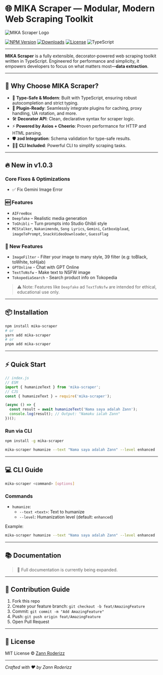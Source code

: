 # 🌐 MIKA Scraper — Modular, Modern Web Scraping Toolkit

![MIKA Scraper Logo](https://files.catbox.moe/cj0afq.jpeg)

[![NPM Version](https://img.shields.io/npm/v/mika-scraper.svg?style=for-the-badge)](https://www.npmjs.com/package/mika-scraper)
[![Downloads](https://img.shields.io/npm/dt/mika-scraper.svg?style=for-the-badge)](https://www.npmjs.com/package/mika-scraper)
[![License](https://img.shields.io/npm/l/mika-scraper.svg?style=for-the-badge)](https://github.com/MikaYelovich/mika-scraper/blob/main/LICENSE)
![TypeScript](https://img.shields.io/badge/written%20in-TypeScript-blue.svg?style=for-the-badge)

---

**MIKA Scraper** is a fully extensible, decorator-powered web scraping toolkit written in TypeScript. Engineered for performance and simplicity, it empowers developers to focus on what matters most—**data extraction**.

---

## 🚀 Why Choose MIKA Scraper?

- 🧠 **Type-Safe & Modern**: Built with TypeScript, ensuring robust autocompletion and strict typing.
- 🧩 **Plugin-Ready**: Seamlessly integrate plugins for caching, proxy handling, UA rotation, and more.
- 🛠 **Decorator API**: Clean, declarative syntax for scraper logic.
- ⚡ **Powered by Axios + Cheerio**: Proven performance for HTTP and HTML parsing.
- 🛡️ **zod Integration**: Schema validation for type-safe results.
- 🧑‍💻 **CLI Included**: Powerful CLI to simplify scraping tasks.

---

## 🔥 New in v1.0.3

### Core Fixes & Optimizations

- ✅ Fix Gemini Image Error

### 🆕 Features

- `AIFreeBox`
- `Deepfake` – Realistic media generation
- `ToGhibli` – Turn prompts into Studio Ghibli style
- `MCStalker`, `Nakanimendo`, `Song Lyrics`, `Gemini`, `CatboxUpload`, `imageToPrompt`, `SnackVideoDownloader`, `GuessFlag`

### 🥞 New Features

- `ImageFilter` - Filter your image to many style, 39 filter (e.g: toBlack, toWhite, toHijab)
- `GPTOnline` - Chat with GPT Online
- `TextToNsfw` - Make text to NSFW image
- `TokopediaSearch` - Search product info on Tokopedia

> ⚠️ Note: Features like `Deepfake` ad `TextToNsfw` are intended for ethical, educational use only.

---

## 📦 Installation

```bash
npm install mika-scraper
# or
yarn add mika-scraper
# or
pnpm add mika-scraper
```

---

## ⚡ Quick Start

```js
// index.js
// ESM
import { humanizeText } from 'mika-scraper';
// CJS
const { humanizeText } = require('mika-scraper');

(async () => {
  const result = await humanizeText('Nama saya adalah Zann');
  console.log(result); // Output: "Namaku ialah Zann"
})();
```

### Run via CLI

```bash
npm install -g mika-scraper

mika-scraper humanize --text "Nama saya adalah Zann" --level enhanced
```

---

## 💻 CLI Guide

```bash
mika-scraper <command> [options]
```

### Commands

- `humanize`:
  - `--text <text>`: Text to humanize
  - `--level`: Humanization level (default: `enhanced`)

Example:

```bash
mika-scraper humanize --text "Nama saya adalah Zann" --level enhanced
```

---

## 📚 Documentation

> 📘 Full documentation is currently being expanded.

---

## 🤝 Contribution Guide

1. Fork this repo
2. Create your feature branch: `git checkout -b feat/AmazingFeature`
3. Commit: `git commit -m "Add AmazingFeature"`
4. Push: `git push origin feat/AmazingFeature`
5. Open Pull Request

---

## 📜 License

MIT License © [Zann Roderizz](https://github.com/MikaYelovich)

---

_Crafted with ❤️ by Zann Roderizz_
